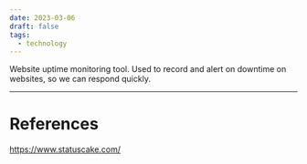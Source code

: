 ```yaml
---
date: 2023-03-06
draft: false
tags:
  - technology
---
```

Website uptime monitoring tool. Used to record and alert on downtime on websites, so we can respond quickly.

---
# References

https://www.statuscake.com/